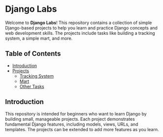 # Django Labs

Welcome to **Django Labs**! This repository contains a collection of simple Django-based projects to help you learn and practice Django concepts and web development skills. The projects include tasks like building a tracking system, a simple mart, and more.

## Table of Contents

- [Introduction](#introduction)
- [Projects](#projects)
  - [Tracking System](#tracking-system)
  - [Mart](#mart)
  - [Other Tasks](#other-tasks)

## Introduction

This repository is intended for beginners who want to learn Django by building small, manageable projects. Each project demonstrates fundamental Django features, including models, views, URLs, and templates. The projects can be extended to add more features as you learn.

